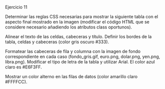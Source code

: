 Ejercicio 11

Determinar las reglas CSS necesarias para mostrar la siguiente tabla con el aspecto final mostrado en la imagen (modificar el código HTML que se considere necesario añadiendo los atributos class oportunos).

Alinear el texto de las celdas, cabeceras y título. Definir los bordes de la tabla, celdas y cabeceras (color gris oscuro #333).

 Formatear las cabeceras de fila y columna con la imagen de fondo correspondiente en cada caso (fondo_gris.gif, euro.png, dolar.png, yen.png, libra.png). Modificar el tipo de letra de la tabla y utilizar Arial. El color azul claro es #E6F3FF.
 
 Mostrar un color alterno en las filas de datos (color amarillo claro #FFFFCC).